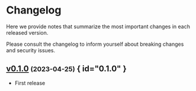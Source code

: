 # Changelog

Here we provide notes that summarize the most important changes in each released version.

Please consult the changelog to inform yourself about breaking changes and security issues.

## [v0.1.0](https://github.com/Materials-Data-Science-and-Informatics/dev-utils/tree/v0.1.0) <small>(2023-04-25)</small> { id="0.1.0" }

* First release

